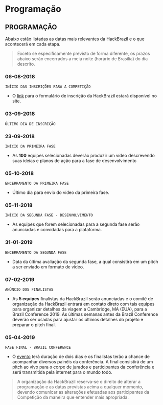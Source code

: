 # Programação

## PROGRAMAÇÃO

Abaixo estão listadas as datas mais relevantes da HackBrazil e o que acontecerá em cada etapa. 

> Exceto se especificamente previsto de forma diferente, os prazos abaixo serão encerrados a meia noite \(horário de Brasília\) do dia descrito.

### 06-08-2018

`INÍCIO DAS INSCRIÇÕES PARA A COMPETIÇÃO`

* O [link](https://pt.surveymonkey.com/r/HTRPYCD) para o formulário de inscrição da HackBrazil estará disponível no site.

### 03-09-2018

`ÚLTIMO DIA DE INSCRIÇÃO`

### 23-09-2018

`INÍCIO DA PRIMEIRA FASE`

* As **100** equipes selecionadas deverão produzir um vídeo descrevendo suas ideias e planos de ação para a fase de desenvolvimento

### 05-10-2018

`ENCERRAMENTO DA PRIMEIRA FASE`

* Último dia para envio do vídeo da primeira fase.

### 05-11-2018

`INÍCIO DA SEGUNDA FASE - DESENVOLVIMENTO`

* As equipes que forem selecionadas para a segunda fase serão anunciadas e convidadas para a plataforma.

### 31-01-2019

`ENCERRAMENTO DA SEGUNDA FASE`

* Data da última avaliação da segunda fase, a qual consistirá em um pitch a ser enviado em formato de vídeo.

### 07-02-2019

`ANÚNCIO DOS FINALISTAS`

* As **5 equipes** finalistas da HackBrazil serão anunciadas e o comitê de organização da HackBrazil entrará em contato direto com tais equipes para organizar detalhes da viagem a Cambridge, MA \(EUA\), para a Brazil Conference 2019. As últimas semanas antes da Brazil Conference deverão ser usadas para ajustar os últimos detalhes do projeto e preparar o pitch final.

### 05-04-2019

`FASE FINAL - BRAZIL CONFERENCE`

* O [evento](https://www.brazilconference.org/) terá duração de dois dias e os finalistas terão a chance de acompanhar diversos painéis da conferência. A final consistirá de um pitch ao vivo para o corpo de jurados e participantes da conferência e será transmitida pela internet para o mundo todo.

> A organização da HackBrazil reserva-se o direito de alterar a programação e as datas previstas acima a qualquer momento, devendo comunicar as alterações efetuadas aos participantes da Competição da maneira que entender mais apropriada.

